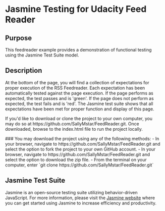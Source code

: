 # Jasmine Testing for Udacity Feed Reader

## Purpose

<p>This feedreader example provides a demonstration of functional testing using the Jasmine Test Suite model.</p>

## Description

<p>At the bottom of the page, you will find a collection of expectations for proper execution of the RSS Feedreader.  Each expectation has been automatically tested against the page execution.  If the page performs as expected, the test passes and is 'green'.  If the page does not perform as expected, the test fails and is 'red'.  The Jasmine test suite shows that all expectations have been met for proper function and display of this page.</p>
<p>If you'd like to download or clone the project to your own computer, you may do so at https://github.com/SallyMstar/FeedReader.git.  Once downloaded, browse to the index.html file to run the project locally.</p>
### You may download the project using any of the following methods:
		- In your browser, navigate to https://github.com/SallyMstar/FeedReader.git and select the option to fork the project to your own GitHub account.
		- In your browser, navigate to https://github.com/SallyMstar/FeedReader.git and select the option to download the zip file.
		- From the terminal on your computer, enter `git clone https://github.com/SallyMstar/FeedReader.git`
	

## Jasmine Test Suite

<p>Jasmine is an open-source testing suite utilizing behavior-driven JavaScript.  For more information, please visit the <a href="https://jasmine.github.io/">Jasmine website</a> where you can get started using Jasmine to increase efficiency and productivity.</p>